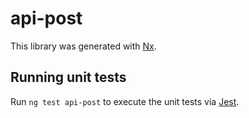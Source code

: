 # api-post

This library was generated with [Nx](https://nx.dev).

## Running unit tests

Run `ng test api-post` to execute the unit tests via [Jest](https://jestjs.io).
